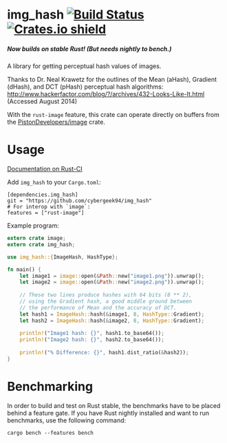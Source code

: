img_hash [![Build Status](https://travis-ci.org/cybergeek94/img_hash.svg?branch=master)](https://travis-ci.org/cybergeek94/img_hash) [![Crates.io shield](https://img.shields.io/crates/v/img_hash.svg)](https://crates.io/crates/img_hash)
========

##### Now builds on stable Rust! (But needs nightly to bench.)

A library for getting perceptual hash values of images.

Thanks to Dr. Neal Krawetz for the outlines of the Mean (aHash), Gradient (dHash), and DCT (pHash) perceptual hash algorithms:  
http://www.hackerfactor.com/blog/?/archives/432-Looks-Like-It.html (Accessed August 2014)

With the `rust-image` feature, this crate can operate directly on buffers from the [PistonDevelopers/image][1] crate.

[1]: https://github.com/PistonDevelopers/image 

Usage
=====
[Documentation on Rust-CI](http://rust-ci.org/cybergeek94/img_hash/doc/img_hash/index.html)


Add `img_hash` to your `Cargo.toml`:

    [dependencies.img_hash]
    git = "https://github.com/cybergeek94/img_hash"
    # For interop with `image`:
    features = ["rust-image"]
    
Example program:

```rust
extern crate image;
extern crate img_hash;

use img_hash::{ImageHash, HashType};

fn main() {
    let image1 = image::open(&Path::new("image1.png")).unwrap();
    let image2 = image::open(&Path::new("image2.png")).unwrap();
    
    // These two lines produce hashes with 64 bits (8 ** 2),
    // using the Gradient hash, a good middle ground between 
    // the performance of Mean and the accuracy of DCT.
    let hash1 = ImageHash::hash(&image1, 8, HashType::Gradient);
    let hash2 = ImageHash::hash(&image2, 8, HashType::Gradient);
    
    println!("Image1 hash: {}", hash1.to_base64());
    println!("Image2 hash: {}", hash2.to_base64());
    
    println!("% Difference: {}", hash1.dist_ratio(&hash2));
}
```
   
Benchmarking
============

In order to build and test on Rust stable, the benchmarks have to be placed behind a feature gate. If you have Rust nightly installed and want to run benchmarks, use the following command:

```
cargo bench --features bench
```
